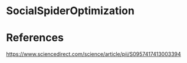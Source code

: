 # SocialSpiderOptimization

# References
https://www.sciencedirect.com/science/article/pii/S0957417413003394
